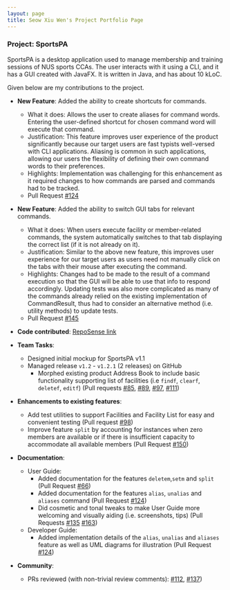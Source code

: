 ```yaml
---
layout: page
title: Seow Xiu Wen's Project Portfolio Page
---
```


### Project: SportsPA

SportsPA is a desktop application used to manage membership and training sessions of NUS sports CCAs.
The user interacts with it using a CLI, and it has a GUI created with JavaFX. It is written in Java, and has about 10 kLoC.

Given below are my contributions to the project.

* **New Feature**: Added the ability to create shortcuts for commands.
    * What it does: Allows the user to create aliases for command words. Entering the user-defined shortcut for chosen command word will execute that command.
    * Justification: This feature improves user experience of the product significantly because our target users are fast typists well-versed with CLI applications. Aliasing is common in such applications, allowing our users the flexibility of defining their own command words to their preferences.
    * Highlights: Implementation was challenging for this enhancement as it required changes to how commands are parsed and commands had to be tracked.
    * Pull Request [\#124](https://github.com/AY2122S1-CS2103T-W12-1/tp/pull/124)

* **New Feature**: Added the ability to switch GUI tabs for relevant commands.
  * What it does: When users execute facility or member-related commands, the system automatically switches to that tab displaying the correct list (if it is not already on it).
  * Justification: Similar to the above new feature, this improves user experience for our target users as users need not manually click on the tabs with their mouse after executing the command.
  * Highlights: Changes had to be made to the result of a command execution so that the GUI will be able to use that info to respond accordingly.
Updating tests was also more complicated as many of the commands already relied on the existing implementation of CommandResult, thus had to consider an alternative method (i.e. utility methods) to update tests.
  * Pull Request [\#145](https://github.com/AY2122S1-CS2103T-W12-1/tp/pull/145)

* **Code contributed**: [RepoSense link](https://nus-cs2103-ay2122s1.github.io/tp-dashboard/#breakdown=true&search=yoyociti)

* **Team Tasks**:
    * Designed initial mockup for SportsPA v1.1
    * Managed release `v1.2` - `v1.2.1` (2 releases) on GitHub
      * Morphed existing product Address Book to include basic functionality supporting list of facilities (i.e `findf`, `clearf`, `deletef`, `editf`) (Pull requests [\#85](https://github.com/AY2122S1-CS2103T-W12-1/tp/pull/85), [\#89](https://github.com/AY2122S1-CS2103T-W12-1/tp/pull/89), [\#97](https://github.com/AY2122S1-CS2103T-W12-1/tp/pull/97), [\#111](https://github.com/AY2122S1-CS2103T-W12-1/tp/pull/111))

* **Enhancements to existing features**:
    * Add test utilities to support Facilities and Facility List for easy and convenient testing (Pull request [\#98](https://github.com/AY2122S1-CS2103T-W12-1/tp/pull/98))
    * Improve feature `split` by accounting for instances when zero members are available or if there is insufficient capacity to accommodate all available members (Pull Request [\#150](https://github.com/AY2122S1-CS2103T-W12-1/tp/pull/150)) 

* **Documentation**:
    * User Guide:
        * Added documentation for the features `deletem`,`setm` and `split` (Pull Request [\#66](https://github.com/AY2122S1-CS2103T-W12-1/tp/pull/66))
        * Added documentation for the features `alias`, `unalias` and `aliases` command (Pull Request [\#124](https://github.com/AY2122S1-CS2103T-W12-1/tp/pull/124))
        * Did cosmetic and tonal tweaks to make User Guide more welcoming and visually aiding (i.e. screenshots, tips) (Pull Requests [\#135](https://github.com/AY2122S1-CS2103T-W12-1/tp/pull/135) [\#163](https://github.com/AY2122S1-CS2103T-W12-1/tp/pull/163))
    * Developer Guide:
        * Added implementation details of the `alias`, `unalias` and `aliases` feature as well as UML diagrams for illustration (Pull Request [\#124](https://github.com/AY2122S1-CS2103T-W12-1/tp/pull/124))

* **Community**:
    * PRs reviewed (with non-trivial review comments): [\#112](https://github.com/AY2122S1-CS2103T-W12-1/tp/pull/112), [\#137](https://github.com/AY2122S1-CS2103T-W12-1/tp/pull/137))
